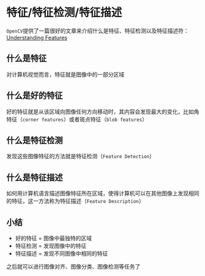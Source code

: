 
# 特征/特征检测/特征描述

`OpenCV`提供了一篇很好的文章来介绍什么是特征、特征检测以及特征描述符：[Understanding Features](https://docs.opencv.org/master/df/d54/tutorial_py_features_meaning.html)

## 什么是特征

对计算机视觉而言，特征就是图像中的一部分区域

## 什么是好的特征

好的特征就是从该区域向图像任何方向移动时，其内容会发现最大的变化，比如角特征（`corner features`）或者斑点特征（`blob features`）

## 什么是特征检测

发现这些图像特征的方法就是特征检测（`Feature Detection`）

## 什么是特征描述

如何用计算机语言描述图像特征所在区域，使得计算机可以在其他图像上发现相同的特征，这一方法称为特征描述（`Feature Description`）

## 小结

* 好的特征 = 图像中最独特的区域
* 特征检测 = 发现图像中的特征
* 特征描述 = 发现不同图像中相同的特征

之后就可以进行图像对齐、图像分类、图像检测等任务了